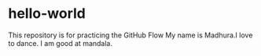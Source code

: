 # hello-world
This repository is for practicing the GitHub Flow
My name is Madhura.I love to dance. I am good at mandala.
